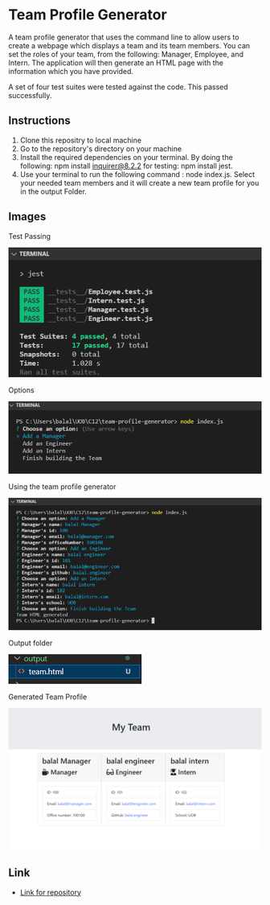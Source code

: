 # Team Profile Generator

A team profile generator that uses the command line to allow users to create a webpage which displays a team and its team members.
You can set the roles of your team, from the following: Manager, Employee, and Intern. The application will then generate an HTML page with the information which you have provided.

A set of four test suites were tested against the code. This passed successfully.

## Instructions

1. Clone this repositry to local machine
2. Go to the repository's directory on your machine
3. Install the required dependencies on your terminal. By doing the following: npm install inquirer@8.2.2 for testing: npm install jest.
4. Use your terminal to run the following command : node index.js. Select your needed team members and it will create a new team profile for you in the output Folder.

## Images

Test Passing

![Tests Passing](./images/testsPassing.png)

Options

![options](./images/Options.png)

Using the team profile generator

![team profile generator](./images/fillingOutIndex.png)

Output folder

![Output](./images/outputTeam.png)

Generated Team Profile

![generated team profile generator](./images/myTeam.png)

## Link

- [Link for repository](https://github.com/balalsaleh/team-profile-generator)
